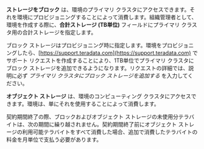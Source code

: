 **ストレージをブロック** は、環境のプライマリ クラスタにアクセスできます。それを環境にプロビジョニングすることによって消費します。組織管理者として、環境を作成する際に、**合計ストレージ (TB単位)** フィールドにプライマリ クラスタ用の合計ストレージを指定します。

ブロック ストレージはプロビジョニング時に指定します。環境をプロビジョニングしたら、[https://support.teradata.com](https://support.teradata.com) でサポート リクエストを作成することにより、1TB単位でプライマリ クラスタにブロック ストレージを追加できるようになります。リクエストの詳細では、説明に必ず *プライマリ クラスタにブロック ストレージを追加する* を入力してください。

**オブジェクト ストレージ** は、環境のコンピューティング クラスタにアクセスできます。環境は、単にそれを使用することによって消費します。

契約期間終了の際、ブロックおよびオブジェクト ストレージの未使用分テラバイトは、次の期間に繰り越されません。契約期間終了前にオブジェクト ストレージの利用可能テラバイトをすべて消費した場合、追加で消費したテラバイトの料金を月単位で支払う必要があります。

